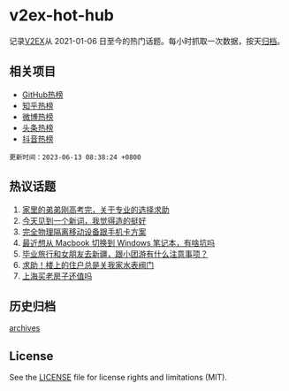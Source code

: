 # v2ex-hot-hub

 记录[V2EX](https://www.v2ex.com/)从 2021-01-06 日至今的热门话题。每小时抓取一次数据，按天[归档](archives)。
 
 ## 相关项目

- [GitHub热榜](https://github.com/snaildev/github-hot-hub)
- [知乎热榜](https://github.com/snaildev/zhihu-hot-hub)
- [微博热榜](https://github.com/snaildev/weibo-hot-hub)
- [头条热榜](https://github.com/snaildev/toutiao-hot-hub)
- [抖音热榜](https://github.com/snaildev/douyin-hot-hub)


 `更新时间：2023-06-13 08:38:24 +0800`

## 热议话题

1. [家里的弟弟刚高考完，关于专业的选择求助](https://www.v2ex.com/t/947894)
1. [今天见到一个新词，我觉得造的挺好](https://www.v2ex.com/t/947882)
1. [完全物理隔离移动设备跟手机卡方案](https://www.v2ex.com/t/947901)
1. [最近想从 Macbook 切换到 Windows 笔记本，有啥坑吗](https://www.v2ex.com/t/947911)
1. [毕业旅行和女朋友去新疆，跟小团游有什么注意事项？](https://www.v2ex.com/t/947942)
1. [求助！楼上的住户总是关我家水表阀门](https://www.v2ex.com/t/947926)
1. [上海买老房子还值吗](https://www.v2ex.com/t/947907)

## 历史归档

[archives](archives)

## License

See the [LICENSE](LICENSE) file for license rights and limitations (MIT).
